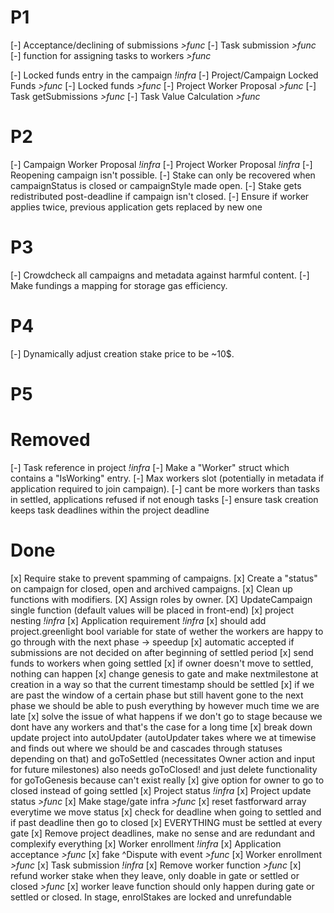 # **P1**

[-] Acceptance/declining of submissions _>func_
[-] Task submission _>func_
[-] function for assigning tasks to workers _>func_

[-] Locked funds entry in the campaign _!infra_
[-] Project/Campaign Locked Funds _>func_
[-] Locked funds _>func_
[-] Project Worker Proposal _>func_
[-] Task getSubmissions _>func_
[-] Task Value Calculation _>func_

# **P2**

[-] Campaign Worker Proposal _!infra_
[-] Project Worker Proposal _!infra_
[-] Reopening campaign isn't possible.
[-] Stake can only be recovered when campaignStatus is closed or campaignStyle made open.
[-] Stake gets redistributed post-deadline if campaign isn't closed.
[-] Ensure if worker applies twice, previous application gets replaced by new one

# **P3**

[-] Crowdcheck all campaigns and metadata against harmful content.
[-] Make fundings a mapping for storage gas efficiency.

# **P4**

[-] Dynamically adjust creation stake price to be ~10$.

# **P5**

# **Removed**

[-] Task reference in project _!infra_
[-] Make a "Worker" struct which contains a "IsWorking" entry.
[-] Max workers slot (potentially in metadata if application required to join campaign).
[-] cant be more workers than tasks in settled, applications refused if not enough tasks
[-] ensure task creation keeps task deadlines within the project deadline

# **Done**

[x] Require stake to prevent spamming of campaigns.
[x] Create a "status" on campaign for closed, open and archived campaigns.
[x] Clean up functions with modifiers.
[X] Assign roles by owner.
[X] UpdateCampaign single function (default values will be placed in front-end)
[x] project nesting _!infra_
[x] Application requirement _!infra_
[x] should add project.greenlight bool variable for state of wether the workers are happy to go through with the next phase -> speedup
[x] automatic accepted if submissions are not decided on after beginning of settled period
[x] send funds to workers when going settled
[x] if owner doesn't move to settled, nothing can happen
[x] change genesis to gate and make nextmilestone at creation in a way so that the current timestamp should be settled
[x] if we are past the window of a certain phase but still havent gone to the next phase we should be able to push everything by however much time we are late
[x] solve the issue of what happens if we don't go to stage because we dont have any workers and that's the case for a long time
[x] break down update project into autoUpdater (autoUpdater takes where we at timewise and finds out where we should be and cascades through statuses depending on that) and goToSettled (necessitates Owner action and input for future milestones) also needs goToClosed! and just delete functionality for goToGenesis because can't exist really
[x] give option for owner to go to closed instead of going settled
[x] Project status _!infra_
[x] Project update status _>func_
[x] Make stage/gate infra _>func_
[x] reset fastforward array everytime we move status
[x] check for deadline when going to settled and if past deadline then go to closed
[x] EVERYTHING must be settled at every gate
[x] Remove project deadlines, make no sense and are redundant and complexify everything
[x] Worker enrollment _!infra_
[x] Application acceptance _>func_
[x] fake ^Dispute with event _>func_
[x] Worker enrollment _>func_
[x] Task submission _!infra_
[x] Remove worker function _>func_
[x] refund worker stake when they leave, only doable in gate or settled or closed _>func_
[x] worker leave function should only happen during gate or settled or closed. In stage, enrolStakes are locked and unrefundable

